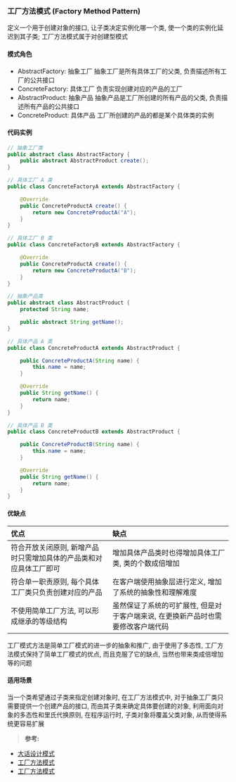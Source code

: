 ### 工厂方法模式 (Factory Method Pattern)
定义一个用于创建对象的接口, 让子类决定实例化哪一个类, 使一个类的实例化延迟到其子类; 工厂方法模式属于对创建型模式

#### 模式角色
- AbstractFactory: 抽象工厂
抽象工厂是所有具体工厂的父类, 负责描述所有工厂的公共接口
- ConcreteFactory: 具体工厂
负责实现创建对应的产品的工厂
- AbstractProduct: 抽象产品
抽象产品是工厂所创建的所有产品的父类, 负责描述所有产品的公共接口
- ConcreteProduct: 具体产品
工厂所创建的产品的都是某个具体类的实例

#### 代码实例
```Java
// 抽象工厂类
public abstract class AbstractFactory {
    public abstract AbstractProduct create();
}

// 具体工厂 A 类
public class ConcreteFactoryA extends AbstractFactory {

    @Override
    public ConcreteProductA create() {
        return new ConcreteProductA("A");
    }
}

// 具体工厂 B 类
public class ConcreteFactoryB extends AbstractFactory {

    @Override
    public ConcreteProductA create() {
        return new ConcreteProductA("B");
    }
}

// 抽象产品类
public abstract class AbstractProduct {
    protected String name;

    public abstract String getName();
}

// 具体产品 A 类
public class ConcreteProductA extends AbstractProduct {

    public ConcreteProductA(String name) {
        this.name = name;
    }

    @Override
    public String getName() {
        return name;
    }
}

// 具体产品 B 类
public class ConcreteProductB extends AbstractProduct {

    public ConcreteProductB(String name) {
        this.name = name;
    }

    @Override
    public String getName() {
        return name;
    }
}
```

#### 优缺点

| 优点 | 缺点    |
| :--- | :--- |
| 符合开放关闭原则, 新增产品时只需增加具体的产品类和对应具体工厂即可 | 增加具体产品类时也得增加具体工厂类, 类的个数成倍增加 |
| 符合单一职责原则, 每个具体工厂类只负责创建对应的产品 | 在客户端使用抽象层进行定义, 增加了系统的抽象性和理解难度 |
| 不使用简单工厂方法, 可以形成继承的等级结构 | 虽然保证了系统的可扩展性, 但是对于客户端来说, 在更换新产品时也需要修改客户端代码 |

工厂模式方法是简单工厂模式的进一步的抽象和推广, 由于使用了多态性, 工厂方法模式保持了简单工厂模式的优点, 而且克服了它的缺点, 当然也带来类成倍增加等的问题

#### 适用场景
当一个类希望通过子类来指定创建对象时, 在工厂方法模式中, 对于抽象工厂类只需要提供一个创建产品的接口, 而由其子类来确定具体要创建的对象, 利用面向对象的多态性和里氏代换原则, 在程序运行时, 子类对象将覆盖父类对象, 从而使得系统更容易扩展

>**参考:**
- [大话设计模式](https://book.douban.com/subject/2334288/)  
- [工厂方法模式](https://blog.csdn.net/carson_ho/article/details/52343584)  
- [工厂方法模式](https://design-patterns.readthedocs.io/zh_CN/latest/creational_patterns/factory_method.html)
